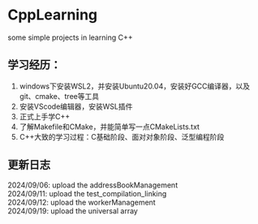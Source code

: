 # CppLearning
  some simple projects in learning C++

## 学习经历：
  1. windows下安装WSL2，并安装Ubuntu20.04，安装好GCC编译器，以及git、cmake、tree等工具
  2. 安装VScode编辑器，安装WSL插件
  3. 正式上手学C++
  4. 了解Makefile和CMake，并能简单写一点CMakeLists.txt
  5. C++大致的学习过程：C基础阶段、面对对象阶段、泛型编程阶段
     
## 更新日志
  2024/09/06: upload the addressBookManagement  
  2024/09/11: upload the test_compilation_linking  
  2024/09/12: upload the workerManagement  
  2024/09/19: upload the universal array
